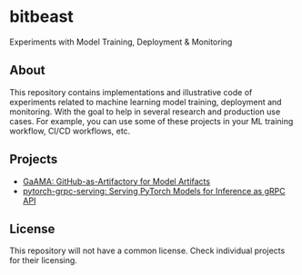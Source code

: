 # bitbeast
Experiments with Model Training, Deployment & Monitoring

## About
This repository contains implementations and illustrative code of experiments related to machine learning 
model training, deployment and monitoring. With the goal to help in several research and production use cases. 
For example, you can use some of these projects in your ML training workflow, CI/CD workflows, etc.

## Projects
- [GaAMA: GitHub-as-Artifactory for Model Artifacts](gaama)
- [pytorch-grpc-serving: Serving PyTorch Models for Inference as gRPC API](pytorch-grpc-serving)

## License
This repository will not have a common license. Check individual projects for their licensing.